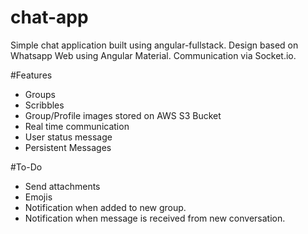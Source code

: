 # chat-app
Simple chat application built using angular-fullstack. Design based on Whatsapp Web using Angular Material. Communication via Socket.io.

#Features
- Groups
- Scribbles
- Group/Profile images stored on AWS S3 Bucket
- Real time communication
- User status message
- Persistent Messages

#To-Do
- Send attachments
- Emojis
- Notification when added to new group.
- Notification when message is received from new conversation.
